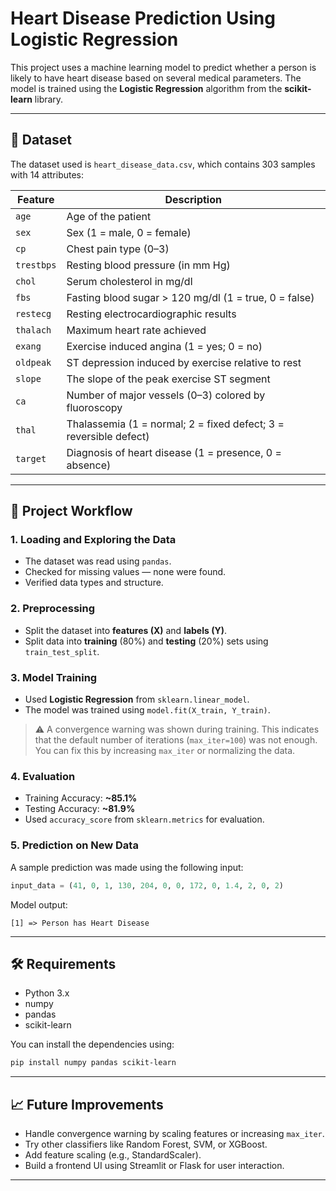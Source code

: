 # Heart Disease Prediction Using Logistic Regression

This project uses a machine learning model to predict whether a person is likely to have heart disease based on several medical parameters. The model is trained using the **Logistic Regression** algorithm from the **scikit-learn** library.

---

## 📂 Dataset

The dataset used is `heart_disease_data.csv`, which contains 303 samples with 14 attributes:

| Feature     | Description |
|-------------|-------------|
| `age`       | Age of the patient |
| `sex`       | Sex (1 = male, 0 = female) |
| `cp`        | Chest pain type (0–3) |
| `trestbps`  | Resting blood pressure (in mm Hg) |
| `chol`      | Serum cholesterol in mg/dl |
| `fbs`       | Fasting blood sugar > 120 mg/dl (1 = true, 0 = false) |
| `restecg`   | Resting electrocardiographic results |
| `thalach`   | Maximum heart rate achieved |
| `exang`     | Exercise induced angina (1 = yes; 0 = no) |
| `oldpeak`   | ST depression induced by exercise relative to rest |
| `slope`     | The slope of the peak exercise ST segment |
| `ca`        | Number of major vessels (0–3) colored by fluoroscopy |
| `thal`      | Thalassemia (1 = normal; 2 = fixed defect; 3 = reversible defect) |
| `target`    | Diagnosis of heart disease (1 = presence, 0 = absence) |

---

## 🧪 Project Workflow

### 1. **Loading and Exploring the Data**
- The dataset was read using `pandas`.
- Checked for missing values — none were found.
- Verified data types and structure.

### 2. **Preprocessing**
- Split the dataset into **features (X)** and **labels (Y)**.
- Split data into **training** (80%) and **testing** (20%) sets using `train_test_split`.

### 3. **Model Training**
- Used **Logistic Regression** from `sklearn.linear_model`.
- The model was trained using `model.fit(X_train, Y_train)`.

> ⚠️ A convergence warning was shown during training. This indicates that the default number of iterations (`max_iter=100`) was not enough. You can fix this by increasing `max_iter` or normalizing the data.

### 4. **Evaluation**
- Training Accuracy: **~85.1%**
- Testing Accuracy: **~81.9%**
- Used `accuracy_score` from `sklearn.metrics` for evaluation.

### 5. **Prediction on New Data**
A sample prediction was made using the following input:
```python
input_data = (41, 0, 1, 130, 204, 0, 0, 172, 0, 1.4, 2, 0, 2)
```

Model output:
```
[1] => Person has Heart Disease
```

---

## 🛠 Requirements

- Python 3.x
- numpy
- pandas
- scikit-learn

You can install the dependencies using:
```bash
pip install numpy pandas scikit-learn
```

---

## 📈 Future Improvements

- Handle convergence warning by scaling features or increasing `max_iter`.
- Try other classifiers like Random Forest, SVM, or XGBoost.
- Add feature scaling (e.g., StandardScaler).
- Build a frontend UI using Streamlit or Flask for user interaction.

---




